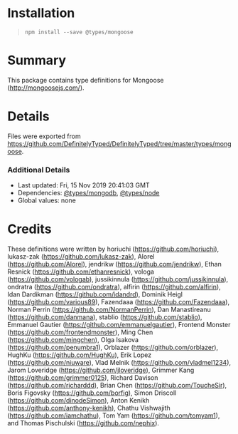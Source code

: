# Installation
> `npm install --save @types/mongoose`

# Summary
This package contains type definitions for Mongoose (http://mongoosejs.com/).

# Details
Files were exported from https://github.com/DefinitelyTyped/DefinitelyTyped/tree/master/types/mongoose.

### Additional Details
 * Last updated: Fri, 15 Nov 2019 20:41:03 GMT
 * Dependencies: [@types/mongodb](https://npmjs.com/package/@types/mongodb), [@types/node](https://npmjs.com/package/@types/node)
 * Global values: none

# Credits
These definitions were written by horiuchi (https://github.com/horiuchi), lukasz-zak (https://github.com/lukasz-zak), Alorel (https://github.com/Alorel), jendrikw (https://github.com/jendrikw), Ethan Resnick (https://github.com/ethanresnick), vologa (https://github.com/vologab), jussikinnula (https://github.com/jussikinnula), ondratra (https://github.com/ondratra), alfirin (https://github.com/alfirin), Idan Dardikman (https://github.com/idandrd), Dominik Heigl (https://github.com/various89), Fazendaaa (https://github.com/Fazendaaa), Norman Perrin (https://github.com/NormanPerrin), Dan Manastireanu (https://github.com/danmana), stablio (https://github.com/stablio), Emmanuel Gautier (https://github.com/emmanuelgautier), Frontend Monster (https://github.com/frontendmonster), Ming Chen (https://github.com/mingchen), Olga Isakova (https://github.com/penumbra1), Orblazer (https://github.com/orblazer), HughKu (https://github.com/HughKu), Erik Lopez (https://github.com/niuware), Vlad Melnik (https://github.com/vladmel1234), Jarom Loveridge (https://github.com/jloveridge), Grimmer Kang (https://github.com/grimmer0125), Richard Davison (https://github.com/richarddd), Brian Chen (https://github.com/ToucheSir), Boris Figovsky (https://github.com/borfig), Simon Driscoll (https://github.com/dinodeSimon), Anton Kenikh (https://github.com/anthony-kenikh), Chathu Vishwajith (https://github.com/iamchathu), Tom Yam (https://github.com/tomyam1), and Thomas Pischulski (https://github.com/nephix).
